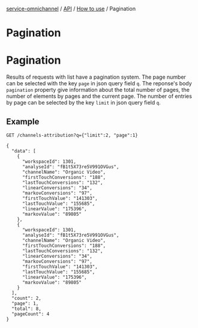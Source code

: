 [service-omnichannel](../../../README.md) / [API](../README.md) / [How to use](./README.md) / Pagination

# Pagination

# Pagination

Results of requests with list have a pagination system. The page number can be selected with the
key `page` in json query field `q`. The reponse's body `pagination` property give information about the total number
of pages, the number of elements by pages and the current page.
The number of entries by page can be selected by the key `limit` in json query field `q`.

## Example

```
GET /channels-attribution?q={"limit":2, "page":1}
```

```
{
  "data": [
    {
      "workspaceId": 1301,
      "analyseId": "fB1t5X73re5V991OVGus",
      "channelName": "Organic Video",
      "firstTouchConversions": "188",
      "lastTouchConversions": "132",
      "linearConversions": "34",
      "markovConversions": "97",
      "firstTouchValue": "141303",
      "lastTouchValue": "155685",
      "linearValue": "175396",
      "markovValue": "89805"
    },
    {
      "workspaceId": 1301,
      "analyseId": "fB1t5X73re5V991OVGus",
      "channelName": "Organic Video",
      "firstTouchConversions": "188",
      "lastTouchConversions": "132",
      "linearConversions": "34",
      "markovConversions": "97",
      "firstTouchValue": "141303",
      "lastTouchValue": "155685",
      "linearValue": "175396",
      "markovValue": "89805"
    }
  ],
  "count": 2,
  "page": 1,
  "total": 8,
  "pageCount": 4
}
```
